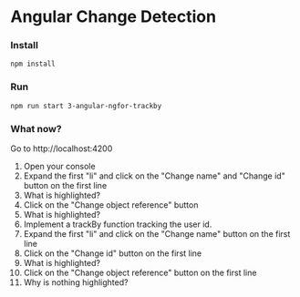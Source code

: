 # Angular Change Detection

### Install

```
npm install
```

### Run

```
npm run start 3-angular-ngfor-trackby
```

### What now?

Go to http://localhost:4200

1. Open your console
2. Expand the first "li" and click on the "Change name" and "Change id" button on the first line
3. What is highlighted?
5. Click on the "Change object reference" button
6. What is highlighted?
7. Implement a trackBy function tracking the user id.
8. Expand the first "li" and click on the "Change name" button on the first line
9. Click on the "Change id" button on the first line
10. What is highlighted?
11. Click on the "Change object reference" button on the first line
12. Why is nothing highlighted?
